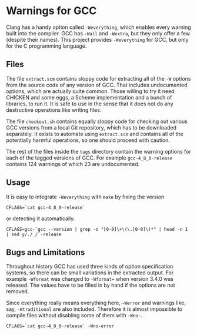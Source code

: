 # Warnings for GCC

Clang has a handy option called `-Weverything`, which
 enables every warning built into the compiler.
GCC has `-Wall` and `-Wextra`, but
 they only offer a few (despite their names).
This project provides `-Weverything` for GCC, but
 only for the C programming language.

## Files

The file `extract.scm` contains sloppy code for
 extracting all of the `-W` options from
 the source code of any version of GCC.
That includes undocumented options, which
 are actually quite common.
Those willing to try it need CHICKEN and some eggs,
 a Scheme implementation and a bunch of libraries, to
 run it.
It is safe to use in the sense that
 it does not do any destructive operations like
 writing files.

The file `checkout.sh` contains equally sloppy code for
 checking out various GCC versions from a local Git repository, which
 has to be downloaded separately.
It exists to automate using `extract.scm` and
 contains all of the potentially harmful operations, so
 one should proceed with caution.

The rest of the files inside the `tags` directory contain
 the warning options for
 each of the tagged versions of GCC.
For example `gcc-4_8_0-release` contains
 124 warnings of which 23 are undocumented.

## Usage

It is easy to integrate `-Weverything` with `make` by fixing the version

    CFLAGS=`cat gcc-4_8_0-release`

or detecting it automatically.

    CFLAGS=gcc-`gcc --version | grep -o "[0-9]\+\(\.[0-9]\)*" | head -n 1 | sed y/./_/`-release

## Bugs and Limitations

Throughout history GCC has used three kinds of option specification systems, so
 there can be small variations in the extracted output.
For example `-Wformat` was changed to `-Wformat=` when
 version 3.4.0 was released.
The values have to be filled in by hand if
 the options are not removed.

Since everything really means everything here, `-Werror` and
 warnings like, say, `-Wtraditional` are also included.
Therefore it is almost impossible to
 compile files without disabling some of them with `-Wno-`.

    CFLAGS=`cat gcc-4_8_0-release` -Wno-error
